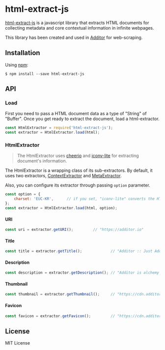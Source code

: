 # html-extract-js

[html-extract-js](#) is a javascript library that extracts HTML documents for collecting metadata and core contextual information in infinite webpages.

This library has been created and used in [Additor](https://additor.io) for web-scraping. 
 


## Installation
Using [npm](https://www.npmjs.com/):
```shell
$ npm install --save html-extract-js
```

## API


### Load
First you need to pass a HTML document data as a type of "String" of "Buffer".
Once you get ready to extract the document, load a html-extractor.
  
```js
const HtmlExtractor = require('html-extract-js');
const extractor = HtmlExtractor.load(html);
```

### HtmlExtractor
> The HtmlExtractor uses [cheerio](https://github.com/cheeriojs/cheerio) and [iconv-lite](https://github.com/ashtuchkin/iconv-lite) for extracting document's information.

The HtmlExtractor is a wrapping class of its sub-extractors.
By default, it uses two extractors, [ContextExtractor]() and [MetaExtractor]().


Also, you can configure its extractor through passing `option` parameter.
```js
const option = {
    charset: 'EUC-KR',      // if you set, "iconv-lite" converts the HTML document.
};
const extractor = HtmlExtractor.load(html, option);
```

#### URI
```js
const uri = extractor.getURI();         // "https://additor.io"
```

#### Title
```js
const title = extractor.getTitle();             // "Additor :: Just Add it. Be an Additor"
```

#### Description
```js
const description = extractor.getDescription(); // "Additor is alchemy that turns your scattered information into well-organized content..."
```

#### Thumbnail
```js
const thumbnail = extractor.getThumbnail();     // "https://cdn.additor.io/image/main/landing_temp.png"
```

#### Favicon
```js
const favicon = extractor.getFavicon();         // "https://cdn.additor.io/image/logo/favicon.ico"
```


## License
MIT License
